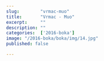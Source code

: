 ```yaml
---
slug:        "vrmac-muo"
title:       "Vrmac - Muo"
excerpt:     ""
description: ""
categories:  ['2016-boka']
image: "/2016-boka/boka/img/14.jpg"
published: false

---
```

